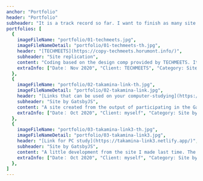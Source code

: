 ```yaml
---
anchor: "Portfolio"
header: "Portfolio"
subheader: "It is a track record so far. I want to finish as many site replicas as possible by the time I become freelance."
portfolios: [
  {
    imageFileName: "portfolio/01-techmeets.jpg",
    imageFileNameDetail: "portfolio/01-techmeets-th.jpg",
    header: "[TECHMEETS](https://copy-techmeets.horumont.info/)",
    subheader: "Site replication",
    content: "Coding based on the design comp provided by TECHMEETS. It also supports hamburger menu implementation and responsiveness.",
    extraInfo: ["Date： Nov 2020", "Client: TECHMEETS", "Category: Site replication"]
  },
  {
    imageFileName: "portfolio/02-takamina-link-th.jpg",
    imageFileNameDetail: "portfolio/02-takamina-link.jpg",
    header: "[Links that can be used on your computer-studying](https://takamina-link.netlify.app/)",
    subheader: "Site by GatsbyJS",
    content: "A site created from the output of participating in the Gatsby study session held at Over40WebClub. Since it was a big deal, I wanted to make something that could be used at school. For some reason, the layout collapses 😅",
    extraInfo: ["Date： Oct 2020", "Client: myself", "Category: Site by GatsbyJS"]
  },
  {
    imageFileName: "portfolio/03-takamina-link3-th.jpg",
    imageFileNameDetail: "portfolio/03-takamina-link3.jpg",
    header: "[Link for PC study](https://takamina-link3.netlify.app/)",
    subheader: "Site by GatsbyJS",
    content: "A little development from the site I made last time. The second Gatsby study session was held with the theme of building a site with a starter in collaboration with AirTable. The truth is, I feel that I have achieved what I want to do with the help of the Over40 Web Club. It was around the time when I began to feel the potential of Gatsby little by little.",
    extraInfo: ["Date： Oct 2020", "Client: myself", "Category: Site by GatsbyJS"]
  },
]
---
```

